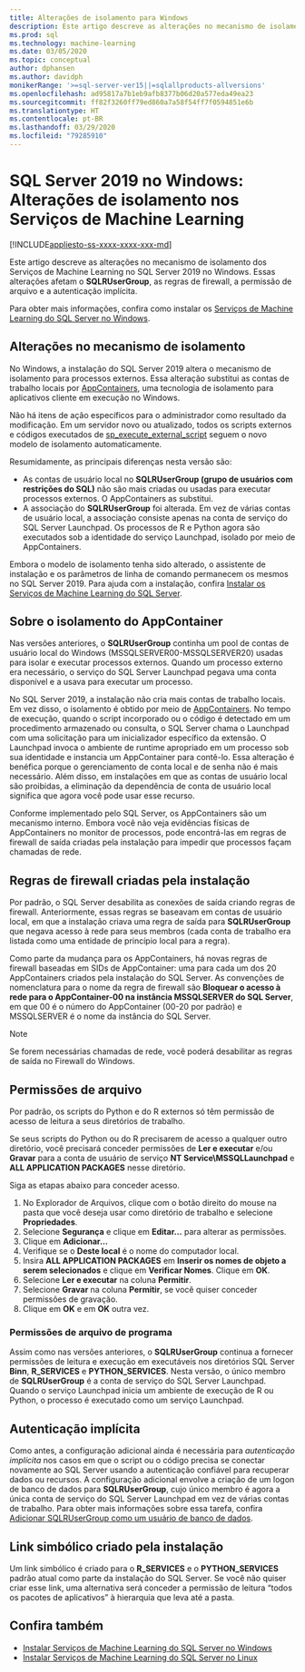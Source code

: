 ```yaml
---
title: Alterações de isolamento para Windows
description: Este artigo descreve as alterações no mecanismo de isolamento dos Serviços de Machine Learning no SQL Server 2019 no Windows. Essas alterações afetam o SQLRUserGroup, as regras de firewall, a permissão de arquivo e a autenticação implícita.
ms.prod: sql
ms.technology: machine-learning
ms.date: 03/05/2020
ms.topic: conceptual
author: dphansen
ms.author: davidph
monikerRange: '>=sql-server-ver15||=sqlallproducts-allversions'
ms.openlocfilehash: ad95817a7b1eb9afb8377b06d20a577eda49ea23
ms.sourcegitcommit: ff82f3260ff79ed860a7a58f54ff7f0594851e6b
ms.translationtype: HT
ms.contentlocale: pt-BR
ms.lasthandoff: 03/29/2020
ms.locfileid: "79285910"
---
```

# <a name="sql-server-2019-on-windows-isolation-changes-for-machine-learning-services"></a>SQL Server 2019 no Windows: Alterações de isolamento nos Serviços de Machine Learning
[!INCLUDE[appliesto-ss-xxxx-xxxx-xxx-md](../../includes/appliesto-ss-xxxx-xxxx-xxx-md.md)]

Este artigo descreve as alterações no mecanismo de isolamento dos Serviços de Machine Learning no SQL Server 2019 no Windows. Essas alterações afetam o **SQLRUserGroup**, as regras de firewall, a permissão de arquivo e a autenticação implícita.

Para obter mais informações, confira como instalar os [Serviços de Machine Learning do SQL Server no Windows](sql-machine-learning-services-windows-install.md).

## <a name="changes-to-isolation-mechanism"></a>Alterações no mecanismo de isolamento

No Windows, a instalação do SQL Server 2019 altera o mecanismo de isolamento para processos externos. Essa alteração substitui as contas de trabalho locais por [AppContainers](https://docs.microsoft.com/windows/desktop/secauthz/appcontainer-isolation), uma tecnologia de isolamento para aplicativos cliente em execução no Windows. 

Não há itens de ação específicos para o administrador como resultado da modificação. Em um servidor novo ou atualizado, todos os scripts externos e códigos executados de [sp_execute_external_script](../../relational-databases/system-stored-procedures/sp-execute-external-script-transact-sql.md) seguem o novo modelo de isolamento automaticamente. 

Resumidamente, as principais diferenças nesta versão são:

+ As contas de usuário local no **SQLRUserGroup (grupo de usuários com restrições do SQL)** não são mais criadas ou usadas para executar processos externos. O AppContainers as substitui.
+ A associação do **SQLRUserGroup** foi alterada. Em vez de várias contas de usuário local, a associação consiste apenas na conta de serviço do SQL Server Launchpad. Os processos de R e Python agora são executados sob a identidade do serviço Launchpad, isolado por meio de AppContainers.

Embora o modelo de isolamento tenha sido alterado, o assistente de instalação e os parâmetros de linha de comando permanecem os mesmos no SQL Server 2019. Para ajuda com a instalação, confira [Instalar os Serviços de Machine Learning do SQL Server](sql-machine-learning-services-windows-install.md).

## <a name="about-appcontainer-isolation"></a>Sobre o isolamento do AppContainer

Nas versões anteriores, o **SQLRUserGroup** continha um pool de contas de usuário local do Windows (MSSQLSERVER00-MSSQLSERVER20) usadas para isolar e executar processos externos. Quando um processo externo era necessário, o serviço do SQL Server Launchpad pegava uma conta disponível e a usava para executar um processo. 

No SQL Server 2019, a instalação não cria mais contas de trabalho locais. Em vez disso, o isolamento é obtido por meio de [AppContainers](https://docs.microsoft.com/windows/desktop/secauthz/appcontainer-isolation). No tempo de execução, quando o script incorporado ou o código é detectado em um procedimento armazenado ou consulta, o SQL Server chama o Launchpad com uma solicitação para um inicializador específico da extensão. O Launchpad invoca o ambiente de runtime apropriado em um processo sob sua identidade e instancia um AppContainer para contê-lo. Essa alteração é benéfica porque o gerenciamento de conta local e de senha não é mais necessário. Além disso, em instalações em que as contas de usuário local são proibidas, a eliminação da dependência de conta de usuário local significa que agora você pode usar esse recurso.

Conforme implementado pelo SQL Server, os AppContainers são um mecanismo interno. Embora você não veja evidências físicas de AppContainers no monitor de processos, pode encontrá-las em regras de firewall de saída criadas pela instalação para impedir que processos façam chamadas de rede.

## <a name="firewall-rules-created-by-setup"></a>Regras de firewall criadas pela instalação

Por padrão, o SQL Server desabilita as conexões de saída criando regras de firewall. Anteriormente, essas regras se baseavam em contas de usuário local, em que a instalação criava uma regra de saída para **SQLRUserGroup** que negava acesso à rede para seus membros (cada conta de trabalho era listada como uma entidade de princípio local para a regra). 

Como parte da mudança para os AppContainers, há novas regras de firewall baseadas em SIDs de AppContainer: uma para cada um dos 20 AppContainers criados pela instalação do SQL Server. As convenções de nomenclatura para o nome da regra de firewall são **Bloquear o acesso à rede para o AppContainer-00 na instância MSSQLSERVER do SQL Server**, em que 00 é o número do AppContainer (00-20 por padrão) e MSSQLSERVER é o nome da instância do SQL Server. 

> [!Note]
> Se forem necessárias chamadas de rede, você poderá desabilitar as regras de saída no Firewall do Windows.

<a name="file-permissions"></a>

## <a name="file-permissions"></a>Permissões de arquivo

Por padrão, os scripts do Python e do R externos só têm permissão de acesso de leitura a seus diretórios de trabalho. 

Se seus scripts do Python ou do R precisarem de acesso a qualquer outro diretório, você precisará conceder permissões de **Ler e executar** e/ou **Gravar** para a conta de usuário de serviço **NT Service\MSSQLLaunchpad** e **ALL APPLICATION PACKAGES** nesse diretório.

Siga as etapas abaixo para conceder acesso.

1. No Explorador de Arquivos, clique com o botão direito do mouse na pasta que você deseja usar como diretório de trabalho e selecione **Propriedades**.
1. Selecione **Segurança** e clique em **Editar…** para alterar as permissões.
1. Clique em **Adicionar…**
1. Verifique se o **Deste local** é o nome do computador local.
1. Insira **ALL APPLICATION PACKAGES** em **Inserir os nomes de objeto a serem selecionados** e clique em **Verificar Nomes**. Clique em **OK**.
1. Selecione **Ler e executar** na coluna **Permitir**.
1. Selecione **Gravar** na coluna **Permitir**, se você quiser conceder permissões de gravação.
1. Clique em **OK** e em **OK** outra vez.

### <a name="program-file-permissions"></a>Permissões de arquivo de programa

Assim como nas versões anteriores, o **SQLRUserGroup** continua a fornecer permissões de leitura e execução em executáveis nos diretórios SQL Server **Binn**, **R_SERVICES** e **PYTHON_SERVICES**. Nesta versão, o único membro de **SQLRUserGroup** é a conta de serviço do SQL Server Launchpad.  Quando o serviço Launchpad inicia um ambiente de execução de R ou Python, o processo é executado como um serviço Launchpad.

## <a name="implied-authentication"></a>Autenticação implícita

Como antes, a configuração adicional ainda é necessária para *autenticação implícita* nos casos em que o script ou o código precisa se conectar novamente ao SQL Server usando a autenticação confiável para recuperar dados ou recursos. A configuração adicional envolve a criação de um logon de banco de dados para **SQLRUserGroup**, cujo único membro é agora a única conta de serviço do SQL Server Launchpad em vez de várias contas de trabalho. Para obter mais informações sobre essa tarefa, confira [Adicionar SQLRUserGroup como um usuário de banco de dados](../security/create-a-login-for-sqlrusergroup.md).


## <a name="symbolic-link-created-by-setup"></a>Link simbólico criado pela instalação

Um link simbólico é criado para o **R_SERVICES** e o **PYTHON_SERVICES** padrão atual como parte da instalação do SQL Server. Se você não quiser criar esse link, uma alternativa será conceder a permissão de leitura “todos os pacotes de aplicativos” à hierarquia que leva até a pasta.


## <a name="see-also"></a>Confira também

+ [Instalar Serviços de Machine Learning do SQL Server no Windows](sql-machine-learning-services-windows-install.md)
+ [Instalar Serviços de Machine Learning do SQL Server no Linux](../../linux/sql-server-linux-setup-machine-learning.md)
